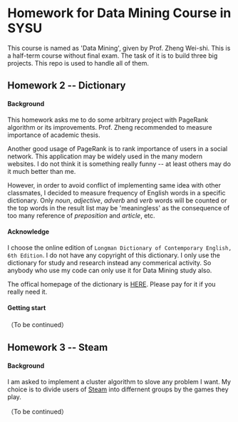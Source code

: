 # Homework for Data Mining Course in SYSU

This course is named as 'Data Mining', given by Prof. Zheng Wei-shi. This is a half-term course without final exam. The task of it is to build three big projects. This repo is used to handle all of them.

## Homework 2 -- Dictionary

#### Background 

This homework asks me to do some arbitrary project with PageRank algorithm or its improvements. Prof. Zheng recommended to measure importance of academic thesis. 

Another good usage of PageRank is to rank importance of users in a social network. This application may be widely used in the many modern websites. I do not think it is something really funny -- at least others may do it much better than me.

However, in order to avoid conflict of implementing same idea with other classmates, I decided to measure  frequency of English words in a specific dictionary. Only *noun*, *adjective*, *adverb* and *verb* words will be counted or the top words in the result list may be 'meaningless' as the consequence of too many reference of *preposition* and *article*, etc.

#### Acknowledge

I choose the online edition of ``Longman Dictionary of Contemporary English, 6th Edition``. I do not have any copyright of this dictionary. I only use the dictionary for study and research instead any commerical activity. So anybody who use my code can only use it for Data Mining study also. 

The offical homepage of the dictionary is [HERE](http://global.longmandictionaries.com). Please pay for it if you really need it.

#### Getting start
（To be continued）

## Homework 3 -- Steam

#### Background

I am asked to implement a cluster algorithm to slove any problem I want. My choice is to divide users of [Steam](store.steampowered.com) into differnent groups by the games they play. 

（To be continued）

